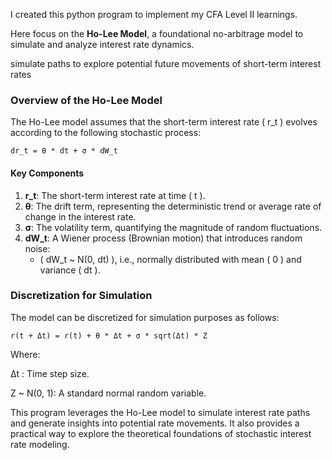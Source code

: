 I created this python program to implement my CFA Level II learnings.

Here focus on the **Ho-Lee Model**, a foundational no-arbitrage model to simulate and analyze interest rate dynamics. 

simulate paths to explore potential future movements of short-term interest rates

### Overview of the Ho-Lee Model
The Ho-Lee model assumes that the short-term interest rate \( r_t \) evolves according to the following stochastic process:

```
dr_t = θ * dt + σ * dW_t
```

#### Key Components
1. **r_t**: The short-term interest rate at time \( t \).
2. **θ**: The drift term, representing the deterministic trend or average rate of change in the interest rate.
3. **σ**: The volatility term, quantifying the magnitude of random fluctuations.
4. **dW_t**: A Wiener process (Brownian motion) that introduces random noise:
   - \( dW_t ~ N(0, dt) \), i.e., normally distributed with mean \( 0 \) and variance \( dt \).

### Discretization for Simulation
The model can be discretized for simulation purposes as follows:

```
r(t + Δt) = r(t) + θ * Δt + σ * sqrt(Δt) * Z
```

Where:

Δt : Time step size.

Z ~ N(0, 1): A standard normal random variable.

This program leverages the Ho-Lee model to simulate interest rate paths and generate insights into potential rate movements. It also provides a practical way to explore the theoretical foundations of stochastic interest rate modeling.
